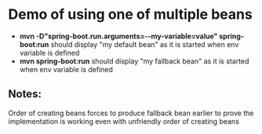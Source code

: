 # Demo of using one of multiple beans

- **mvn -D"spring-boot.run.arguments=--my-variable=value" spring-boot:run** should display "my default bean" as it is started when env variable is defined
- **mvn spring-boot:run** should display "my fallback bean" as it is started when env variable is defined

## Notes:
Order of creating beans forces to produce fallback bean earlier to prove the implementation is working even with unfriendly order of creating beans